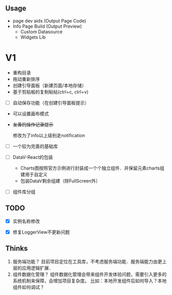 ## Usage

- page dev aids (Output Page Code)
- Info Page Build (Output Preview)
  - Custom Datasource
  - Widgets Lib


# V1

- 重构目录
- 拖动重新排序
- 创建引导面板（新建页面/本地存储）
- 基于剪贴板的复制粘帖(ctrl+c, ctrl+v)
- [ ] 自动保存功能（在创建引导面板提示）
- 可以设置画布模式
- ~~友善的操作记录提示~~

  修改为了info以上级别走notification

- [ ] 一个较为完善的基础库
- [ ] DataV-React的包装

  - Charts图按照官方示例进行封装成一个个独立组件．并保留元素charts组建用于自定义
  - 包装DataV剩余组建（除FullScreen外）

- [ ] 组件库分组
## TODO
- [x] 实例名称修改
- [x] 修复LoggerView不更新问题


## Thinks

1. 服务端功能？
  目前项目定位在工具库，不考虑服务端功能．服务端能力由更上层的应用逻辑扩展．
2. 组件数据化管理？
  组件数据化管理会带来组件开发体验问题，需要引入更多的系统机制来保障，会增加项目复杂度。
  比如：本地开发组件后如何导入？本地组件如何调试？